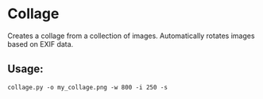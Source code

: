 # Collage

Creates a collage from a collection of images. Automatically rotates images based on EXIF data.

## Usage:
```
collage.py -o my_collage.png -w 800 -i 250 -s
```
